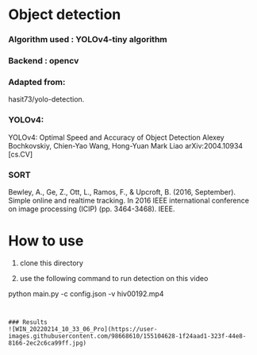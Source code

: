# Object detection 

### Algorithm used : YOLOv4-tiny algorithm
### Backend : opencv

### Adapted from:
hasit73/yolo-detection.

### YOLOv4:

YOLOv4: Optimal Speed and Accuracy of Object Detection
Alexey Bochkovskiy, Chien-Yao Wang, Hong-Yuan Mark Liao
arXiv:2004.10934 [cs.CV]

### SORT
Bewley, A., Ge, Z., Ott, L., Ramos, F., & Upcroft, B. (2016, September). Simple online and realtime tracking. In 2016 IEEE international conference on image processing (ICIP) (pp. 3464-3468). IEEE.

# How to use 

1) clone this directory

2) use the following command to run detection on this video

python main.py -c config.json -v hiv00192.mp4
  ```


### Results
![WIN_20220214_10_33_06_Pro](https://user-images.githubusercontent.com/98668610/155104628-1f24aad1-323f-44e8-8166-2ec2c6ca99ff.jpg)




